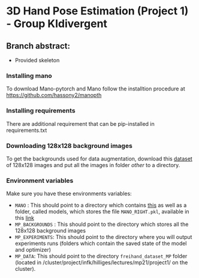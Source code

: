 # 3D Hand Pose Estimation (Project 1) - Group KIdivergent

## Branch abstract:
- Provided skeleton

### Installing mano
To download Mano-pytorch and Mano follow the installtion procedure at https://github.com/hassony2/manopth

### Installing requirements
There are additional requirement that can be pip-installed in requirements.txt

### Downloading 128x128 background images

To get the backgrounds used for data augmentation, download this [dataset](http://chaladze.com/l5/img/Linnaeus%205%20128X128.rar)  of 128x128 images and put all the images in folder _other_ to a directory.

### Environment variables

Make sure you have these environments variables:

- `MANO` : This should point to a directory which contains [this](https://github.com/hassony2/manopth/tree/master/mano)  as well as a folder, called models, which
stores the file `MANO_RIGHT.pkl`, available in this [link](https://mano.is.tue.mpg.de/downloads) 
- `MP_BACKGROUNDS` : This should point to the directory which stores all the 128x128 background images
- `MP_EXPERIMENTS`: This should point to the directory where you will output experiments runs (folders which contain the saved state of the model and optimizer)
- `MP_DATA`: This should point to the directory `freihand_dataset_MP` folder (located in /cluster/project/infk/hilliges/lectures/mp21/project1/ on the cluster). 
